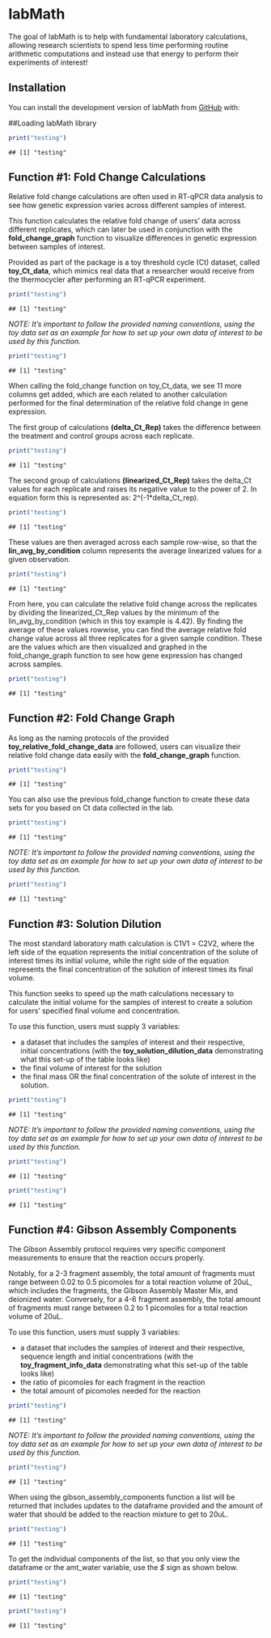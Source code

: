 
<!-- README.md is generated from README.Rmd. Please edit that file -->

# labMath

The goal of labMath is to help with fundamental laboratory calculations,
allowing research scientists to spend less time performing routine
arithmetic computations and instead use that energy to perform their
experiments of interest!

## Installation

You can install the development version of labMath from
[GitHub](https://github.com/) with:

\##Loading labMath library

``` r
print("testing")
```

    ## [1] "testing"

## Function \#1: Fold Change Calculations

Relative fold change calculations are often used in RT-qPCR data
analysis to see how genetic expression varies across different samples
of interest.

This function calculates the relative fold change of users’ data across
different replicates, which can later be used in conjunction with the
**fold_change_graph** function to visualize differences in genetic
expression between samples of interest.

Provided as part of the package is a toy threshold cycle (Ct) dataset,
called **toy_Ct_data**, which mimics real data that a researcher would
receive from the thermocycler after performing an RT-qPCR experiment.

``` r
print("testing")
```

    ## [1] "testing"

*NOTE: It’s important to follow the provided naming conventions, using
the toy data set as an example for how to set up your own data of
interest to be used by this function.*

``` r
print("testing")
```

    ## [1] "testing"

When calling the fold_change function on toy_Ct_data, we see 11 more
columns get added, which are each related to another calculation
performed for the final determination of the relative fold change in
gene expression.

The first group of calculations **(delta_Ct_Rep)** takes the difference
between the treatment and control groups across each replicate.

``` r
print("testing")
```

    ## [1] "testing"

The second group of calculations **(linearized_Ct_Rep)** takes the
delta_Ct values for each replicate and raises its negative value to the
power of 2. In equation form this is represented as:
2^(-1\*delta_Ct_rep).

``` r
print("testing")
```

    ## [1] "testing"

These values are then averaged across each sample row-wise, so that the
**lin_avg_by_condition** column represents the average linearized values
for a given observation.

``` r
print("testing")
```

    ## [1] "testing"

From here, you can calculate the relative fold change across the
replicates by dividing the linearized_Ct_Rep values by the minimum of
the lin_avg_by_condition (which in this toy example is 4.42). By finding
the average of these values rowwise, you can find the average relative
fold change value across all three replicates for a given sample
condition. These are the values which are then visualized and graphed in
the fold_change_graph function to see how gene expression has changed
across samples.

``` r
print("testing")
```

    ## [1] "testing"

## Function \#2: Fold Change Graph

As long as the naming protocols of the provided
**toy_relative_fold_change_data** are followed, users can visualize
their relative fold change data easily with the **fold_change_graph**
function.

``` r
print("testing")
```

    ## [1] "testing"

You can also use the previous fold_change function to create these data
sets for you based on Ct data collected in the lab.

``` r
print("testing")
```

    ## [1] "testing"

*NOTE: It’s important to follow the provided naming conventions, using
the toy data set as an example for how to set up your own data of
interest to be used by this function.*

``` r
print("testing")
```

    ## [1] "testing"

## Function \#3: Solution Dilution

The most standard laboratory math calculation is C1V1 = C2V2, where the
left side of the equation represents the initial concentration of the
solute of interest times its initial volume, while the right side of the
equation represents the final concentration of the solution of interest
times its final volume.

This function seeks to speed up the math calculations necessary to
calculate the initial volume for the samples of interest to create a
solution for users’ specified final volume and concentration.

To use this function, users must supply 3 variables:

- a dataset that includes the samples of interest and their respective,
  initial concentrations (with the **toy_solution_dilution_data**
  demonstrating what this set-up of the table looks like)
- the final volume of interest for the solution
- the final mass OR the final concentration of the solute of interest in
  the solution.

``` r
print("testing")
```

    ## [1] "testing"

*NOTE: It’s important to follow the provided naming conventions, using
the toy data set as an example for how to set up your own data of
interest to be used by this function.*

``` r
print("testing")
```

    ## [1] "testing"

``` r
print("testing")
```

    ## [1] "testing"

## Function \#4: Gibson Assembly Components

The Gibson Assembly protocol requires very specific component
measurements to ensure that the reaction occurs properly.

Notably, for a 2-3 fragment assembly, the total amount of fragments must
range between 0.02 to 0.5 picomoles for a total reaction volume of 20uL,
which includes the fragments, the Gibson Assembly Master Mix, and
deionized water. Conversely, for a 4-6 fragment assembly, the total
amount of fragments must range between 0.2 to 1 picomoles for a total
reaction volume of 20uL.

To use this function, users must supply 3 variables:

- a dataset that includes the samples of interest and their respective,
  sequence length and initial concentrations (with the
  **toy_fragment_info_data** demonstrating what this set-up of the table
  looks like)
- the ratio of picomoles for each fragment in the reaction
- the total amount of picomoles needed for the reaction

``` r
print("testing")
```

    ## [1] "testing"

*NOTE: It’s important to follow the provided naming conventions, using
the toy data set as an example for how to set up your own data of
interest to be used by this function.*

``` r
print("testing")
```

    ## [1] "testing"

When using the gibson_assembly_components function a list will be
returned that includes updates to the dataframe provided and the amount
of water that should be added to the reaction mixture to get to 20uL.

``` r
print("testing")
```

    ## [1] "testing"

To get the individual components of the list, so that you only view the
dataframe or the amt_water variable, use the *\$* sign as shown below.

``` r
print("testing")
```

    ## [1] "testing"

``` r
print("testing")
```

    ## [1] "testing"
